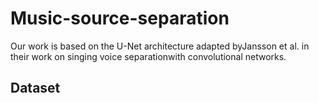 # Music-source-separation
Our work is based on the U-Net architecture adapted byJansson et al. in their work on singing voice separationwith convolutional networks.
## Dataset
